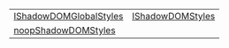|                                                                                                     |                                                                                         |
| --------------------------------------------------------------------------------------------------- | --------------------------------------------------------------------------------------- |
| [IShadowDOMGlobalStyles](/runtime-html/styles/variable/shadow-dom-styles/ishadowdomglobalstyles.md) | [IShadowDOMStyles](/runtime-html/styles/variable/shadow-dom-styles/ishadowdomstyles.md) |
| [noopShadowDOMStyles](/runtime-html/styles/variable/shadow-dom-styles/noopshadowdomstyles.md)       |                                                                                         |